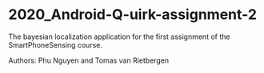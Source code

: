 # 2020_Android-Q-uirk-assignment-2
The bayesian localization application for the first assignment of the SmartPhoneSensing course.

Authors: Phu Nguyen and Tomas van Rietbergen
